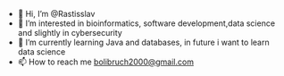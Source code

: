 - 👋 Hi, I’m @Rastisslav
- 👀 I’m interested in bioinformatics, software development,data science and slightly in cybersecurity
- 🌱 I’m currently learning Java and databases, in future i want to learn data science
- 📫 How to reach me bolibruch2000@gmail.com

<!---
Rastisslav/Rastisslav is a ✨ special ✨ repository because its `README.md` (this file) appears on your GitHub profile.
You can click the Preview link to take a look at your changes.
--->
